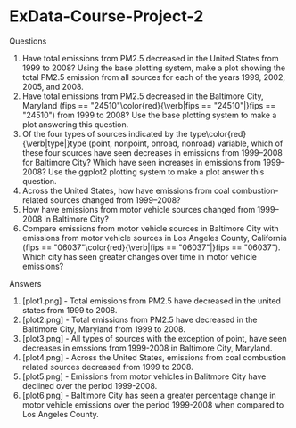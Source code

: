 # ExData-Course-Project-2

Questions

1. Have total emissions from PM2.5 decreased in the United States from 1999 to 2008? Using the base plotting system, make a plot showing the total PM2.5 emission from all sources               for each of the years 1999, 2002, 2005, and 2008.
2. Have total emissions from PM2.5 decreased in the Baltimore City, Maryland (fips == "24510"\color{red}{\verb|fips == "24510"|}fips == "24510") from 1999 to 2008? Use the base plotting system to make a plot answering this question.
3. Of the four types of sources indicated by the type\color{red}{\verb|type|}type (point, nonpoint, onroad, nonroad) variable, which of these four sources have seen decreases in emissions from 1999–2008 for Baltimore City? Which have seen increases in emissions from 1999–2008? Use the ggplot2 plotting system to make a plot answer this question.
4. Across the United States, how have emissions from coal combustion-related sources changed from 1999–2008?
5. How have emissions from motor vehicle sources changed from 1999–2008 in Baltimore City?
6. Compare emissions from motor vehicle sources in Baltimore City with emissions from motor vehicle sources in Los Angeles County, California (fips == "06037"\color{red}{\verb|fips == "06037"|}fips == "06037"). Which city has seen greater changes over time in motor vehicle emissions?


Answers

1.  [plot1.png] - Total emissions from PM2.5 have decreased in the united states from 1999 to 2008.
2.  [plot2.png] - Total emissions from PM2.5 have decreased in the Baltimore City, Maryland from 1999 to 2008.
3.  [plot3.png] - All types of sources with the exception of point, have seen decreases in emssions from 1999-2008 in Baltimore City, Maryland. 
4.  [plot4.png] - Across the United States, emissions from coal combustion related sources  decreased from 1999 to 2008.
5.  [plot5.png] - Emissions from motor vehicles in Balitmore City have declined over the period 1999-2008.
6.  [plot6.png] - Baltimore City has seen a greater percentage change in motor vehicle emissions over the period 1999-2008 when compared to Los Angeles County.
